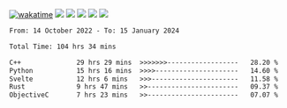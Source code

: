 [![wakatime](https://wakatime.com/badge/user/368879df-dc38-4b1a-86c4-8a2054a0e074.svg)](https://wakatime.com/@368879df-dc38-4b1a-86c4-8a2054a0e074)
<img src="https://img.shields.io/badge/Windows-0078D6?style=flat&logo=Windows&logoColor=white">
<img src="https://img.shields.io/badge/IntelliJ_IDEA-000000.svg?style=flat&logo=IntelliJ-IDEA&logoColor=white">
<img src="https://img.shields.io/badge/CLion-000000.svg?style=flat&logo=CLion&logoColor=white">
<img src="https://img.shields.io/badge/Visual_Studio_Code-007ACC?style=flat&logo=Visual-Studio-Code&logoColor=white">
<img src="https://img.shields.io/badge/Discord-5865F2?label=kano42&style=flat&logo=discord&logoColor=white">
<br>


<!--START_SECTION:waka-->

```txt
From: 14 October 2022 - To: 15 January 2024

Total Time: 104 hrs 34 mins

C++              29 hrs 29 mins  >>>>>>>------------------   28.20 %
Python           15 hrs 16 mins  >>>>---------------------   14.60 %
Svelte           12 hrs 6 mins   >>>----------------------   11.58 %
Rust             9 hrs 47 mins   >>-----------------------   09.37 %
ObjectiveC       7 hrs 23 mins   >>-----------------------   07.07 %
```

<!--END_SECTION:waka-->

